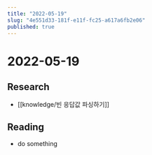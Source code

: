 ```yaml
---
title: "2022-05-19"
slug: "4e551d33-181f-e11f-fc25-a617a6fb2e06"
published: true
---
```


# 2022-05-19

## Research

- [[knowledge/빈 응답값 파싱하기]]

## Reading

- do something